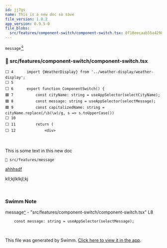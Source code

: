 ```yaml
---
id: jj7gs
name: This is a new doc so save
file_version: 1.0.2
app_version: 0.9.5-0
file_blobs:
  src/features/component-switch/component-switch.tsx: 0f18eecaab55a4298d4a72846fcd0307a2f1ccdb
---
```


`message`[<sup id="RYM8r">↓</sup>](#f-RYM8r)
<!-- NOTE-swimm-snippet: the lines below link your snippet to Swimm -->
### 📄 src/features/component-switch/component-switch.tsx
```tsx
⬜ 4      import {WeatherDisplay} from '../weather-display/weather-display';
⬜ 5      
⬜ 6      export function ComponentSwitch() {
🟩 7          const cityName: string = useAppSelector(selectCityName);
🟩 8          const message: string = useAppSelector(selectMessage);
🟩 9          const capitalizedName: string = cityName.replace(/\b(\w)/g, s => s.toUpperCase())
⬜ 10     
⬜ 11         return (
⬜ 12             <div>
```

<br/>

This is some text in this new doc

`📄 src/features/message`

[ahhhsdf](ahhhsdf.7yg2i.sw.md)

kll;kjlklkjl;kj




<br/>

<!-- THIS IS AN AUTOGENERATED SECTION. DO NOT EDIT THIS SECTION DIRECTLY -->
### Swimm Note

<span id="f-RYM8r">message</span>[^](#RYM8r) - "src/features/component-switch/component-switch.tsx" L8
```tsx
    const message: string = useAppSelector(selectMessage);
```

<br/>

This file was generated by Swimm. [Click here to view it in the app](http://localhost:5000/repos/Z2l0aHViJTNBJTNBc3Rva2Utd2VhdGhlciUzQSUzQUFkZGllQ29oZW4=/docs/jj7gs).